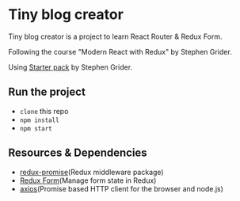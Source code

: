 # Tiny blog creator

Tiny blog creator is a project to learn React Router & Redux Form.

Following the course "Modern React with Redux" by Stephen Grider.

Using [Starter pack](https://github.com/StephenGrider/ReduxSimpleStarter) by Stephen Grider.

## Run the project

- `clone` this repo
- `npm install`
- `npm start`

## Resources & Dependencies

- [redux-promise](https://www.npmjs.com/package/redux-promise)(Redux middleware package)
- [Redux Form](https://redux-form.com/7.4.2/)(Manage form state in Redux)
- [axios](https://www.npmjs.com/package/axios)(Promise based HTTP client for the browser and node.js)
